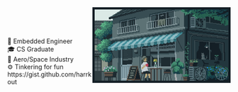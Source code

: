<div align="center">

<div><img align="right" width="62%" height="26%" src="gif.webp" /></div></div>

<br>
<br>
<br>
<br>
 🔲     Embedded Engineer<br>
 🎓     CS Graduate<br>
 🚀     Aero/Space Industry<br>
 ⚙️     Tinkering for fun<br>
</>     https://gist.github.com/harrkout
<br>
<br>
<br>
<br>



<br>


<!-- Proudly created with GPRM ( https://gprm.itsvg.in ) -->

